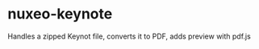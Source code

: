 nuxeo-keynote
=============

Handles a zipped Keynot file, converts it to PDF, adds preview with pdf.js
